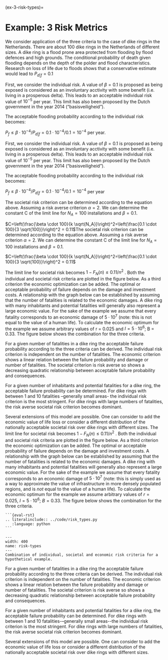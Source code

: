 (ex-3-risk-types)=
# Example: 3 Risk Metrics

We consider application of the three criteria to the case of dike rings in the Netherlands. There are about  100  dike  rings  in  the  Netherlands  of  different  sizes.  A  dike  ring  is  a  flood  prone  area protected from flooding by flood defences and high grounds. The conditional probability of death given  flooding depends on the depth of the polder and flood characteristics. Research on loss of life due to floods shows that a conservative estimate would lead to 
$P_{d|f} = 0.1$

First, we consider the individual risk. A value of $\beta = 0.1$ is proposed as being exposed is considered as an involuntary acctivity with some benefit (i.e. living in a prosperous delta).  This leads to an acceptable individual risk value of $10^{-5}$ per year. This limit has also been proposed by the Dutch government in the year 2014 (“basisveiligheid”).

The acceptable flooding probability according to the individual risk becomes:

$P_{f} \leq \beta \cdot 10^{-4} / P_{d|f} = 0.1 \cdot 10^{-4} / 0.1 = 10^{-4}$ per year.

First, we consider the individual risk. A value of $\beta = 0.1$ is proposed as being exposed is considered as an involuntary acctivity with some benefit (i.e. living in a prosperous delta). This leads to an acceptable individual risk value of $10^{-5}$ per year. This limit has also been proposed by the Dutch government in the year 2014 (“basisveiligheid”).

The acceptable flooding probability according to the individual risk becomes:

$P_{f} \leq \beta \cdot 10^{-4} / P_{d|f} = 0.1 \cdot 10^{-4} / 0.1 = 10^{-4}$ per year

The societal risk criterion can be determined according to the equation above. Assuming a risk averse criterion $\alpha = 2$. We can determine the constant C of the limit line for $N_{A} = 100$ installations and $\beta = 0.1$.

$C=\left(\frac{\beta \cdot 100}{k \sqrt{N_A}}\right)^2=\left(\frac{0.1 \cdot 100}{3 \sqrt{100}}\right)^2 = 0.11$The societal risk criterion can be determined according to the equation above. Assuming a risk averse criterion $\alpha = 2$. We can determine the constant C of the limit line for $N_{A} = 100$ installations and $\beta = 0.1$.

$C=\left(\frac{\beta \cdot 100}{k \sqrt{N_A}}\right)^2=\left(\frac{0.1 \cdot 100}{3 \sqrt{100}}\right)^2 = 0.11$

The limit line for societal risk becomes $1-F_{N}(n) \leq 0.11 / n^{2}$ . Both the individual and societal risk criteria are  plotted in the figure below. As a third criterion the  economic optimization can be added. The optimal or acceptable  probability of failure depends on the damage and investment costs. A relationship with the graph below can be established by assuming that the number of fatalities is related to the economic damages. A dike ring with many inhabitants and potential fatalities will generally also represent a large economic value. For the sake of the example we assume that every fatality corresponds to an economic damage of $5 \cdot 10^{7}$ (note: this is not equal to the value of a human life). To calculate the economic optimum for the example we assume arbitrary values of r = 0.025 and $I = 5 \cdot 10^{6}$; B = 0.33. The figure below shows the combination for the three criteria.

For a given number of fatalities in a dike ring the acceptable failure probability according to the three criteria can be  derived. The individual risk criterion is independent on the  number of fatalities. The economic criterion shows a linear  relation between the failure probability  and damage or  number of fatalities. The societal criterion is risk averse  so shows a decreasing quadratic relationship between acceptable failure probability and consequences.

For a given number of inhabitants and potential fatalities  for a dike ring, the acceptable failure probability can be determined. For dike rings with between 1 and 10 fatalities –generally small areas- the individual  risk  criterion  is  the  most  stringent. For dike rings with large numbers of fatalities, the risk averse societal risk criterion becomes dominant.

Several extensions of this model are possible. One can consider to add the economic value of life loss or consider a different distribution of the nationally acceptable societal risk over dike rings with different sizes.
The limit line for societal risk becomes $1-F_{N}(n) \leq 0.11 / n^{2}$ . Both the individual and societal risk criteria are plotted in the figure below. As a third criterion the  economic optimization can be added. The optimal or acceptable  probability of failure depends on the damage and investment costs. A relationship with the graph below can be established by assuming that the number of fatalities is related to the economic damages. A dike ring with many inhabitants and potential fatalities will generally also represent a large economic value. For the sake of the example we assume that every fatality corresponds to an economic damage of $5 \cdot 10^{7}$ (note: this is simply used as a way to approximate the value of infrastructure in more densely populated regions, and is *not* equal to the value of a human life). To calculate the economic optimum for the example we assume arbitrary values of $r = 0.025$, $I = 5 \cdot 10^{6}$; $B = 0.33$. The figure below shows the combination for the three criteria.

````{toggle}
```{eval-rst}
.. literalinclude:: ../code/risk_types.py
   :language: python
```
````
 
```{figure} ../figures/risk-types.svg
---
width: 400
name: risk-types
---
Combination of individual, societal and economic risk criteria for a
hypothetical example.
```

For a given number of fatalities in a dike ring the acceptable failure probability according to the three criteria can be  derived. The individual risk criterion is independent on the  number of fatalities. The economic criterion shows a linear relation between the failure probability and damage or number of fatalities. The societal criterion is risk averse so shows a decreasing quadratic relationship between acceptable failure probability and consequences.

For a given number of inhabitants and potential fatalities for a dike ring, the acceptable failure probability can be determined. For dike rings with between 1 and 10 fatalities-–generally small areas--the individual risk  criterion is the most stringent. For dike rings with large numbers of fatalities, the risk averse societal risk criterion becomes dominant.

Several extensions of this model are possible. One can consider to add the economic value of life loss or consider a different distribution of the nationally acceptable societal risk over dike rings with different sizes.